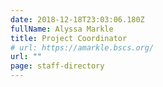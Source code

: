 ```yaml
---
date: 2018-12-18T23:03:06.180Z
fullName: Alyssa Markle
title: Project Coordinator
# url: https://amarkle.bscs.org/
url: ""
page: staff-directory
---
```

